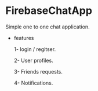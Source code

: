 # FirebaseChatApp

Simple one to one chat application.

* features

  1- login / regitser.

  2- User profiles.

  3- Friends requests.
  
  4- Notifications.
